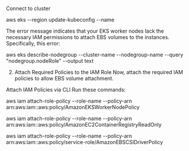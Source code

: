 Connect to cluster

aws eks --region <your-region> update-kubeconfig --name <your-cluster-name>


The error message indicates that your EKS worker nodes lack the necessary IAM permissions to attach EBS volumes to the instances. Specifically, this error:


aws eks describe-nodegroup --cluster-name <your-cluster-name> --nodegroup-name <your-nodegroup-name> --query "nodegroup.nodeRole" --output text

2. Attach Required Policies to the IAM Role
Now, attach the required IAM policies to allow EBS volume attachment.

Attach IAM Policies via CLI
Run these commands:

aws iam attach-role-policy --role-name <your-worker-node-role> --policy-arn arn:aws:iam::aws:policy/AmazonEKSWorkerNodePolicy

aws iam attach-role-policy --role-name <your-worker-node-role> --policy-arn arn:aws:iam::aws:policy/AmazonEC2ContainerRegistryReadOnly

aws iam attach-role-policy --role-name <your-worker-node-role> --policy-arn arn:aws:iam::aws:policy/service-role/AmazonEBSCSIDriverPolicy

